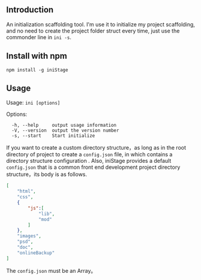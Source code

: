 ## Introduction 

An initialization scaffolding tool. I'm use it to initialize my project scaffolding, and no need to create the project folder struct every time, just use the commonder line in `ini -s`.

## Install with npm

`npm install -g iniStage`

## Usage

Usage: `ini [options]`

Options:

```
  -h, --help     output usage information
  -V, --version  output the version number
  -s, --start    Start initialize
```

If you want to create a custom directory structure，as long as in the root directory of project to create a `config.json` file, in which contains a directory structure configuration . Also, iniStage provides a default `config.json` that is a common front end development project directory structure，its body is as follows.

```json
[
    "html",
    "css",
    {
        "js":[
            "lib",
            "mod"
        ]
    },
    "images",
    "psd",
    "doc",
    "onlineBackup"
]

```

The `config.json` must be an Array。